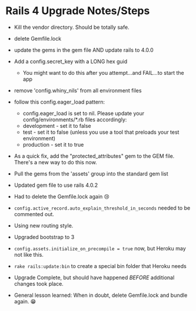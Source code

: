 # Rails 4 Upgrade Notes/Steps
* Kill the vendor directory.  Should be totally safe.
* delete Gemfile.lock
* update the gems in the gem file AND update rails to 4.0.0
* Add a config.secret_key with a LONG hex guid
  * You might want to do this after you attempt...and FAIL...to start the app
*  remove 'config.whiny_nils' from all environment files
* follow this config.eager_load pattern:
  * config.eager_load is set to nil. Please update your config/environments/*.rb files accordingly:
  * development - set it to false
  * test - set it to false (unless you use a tool that preloads your test environment)
  * production - set it to true
* As a quick fix, add the "protected_attributes" gem to the GEM file.  There's a new way to do this now.
* Pull the gems from the 'assets' group into the standard gem list
* Updated gem file to use rails 4.0.2
* Had to delete the Gemfile.lock again :cry:
* `config.active_record.auto_explain_threshold_in_seconds` needed to be commented out.
* Using new routing style.
* Upgraded bootstrap to 3
* `config.assets.initialize_on_precompile = true` now, but Heroku may not like this.
* `rake rails:update:bin` to create a special bin folder that Heroku needs

* Upgrade Complete, but should have happened *BEFORE* additional changes took place.
* General lesson learned: When in doubt, delete Gemfile.lock and bundle again. :grin:
